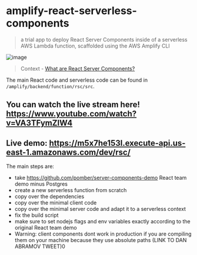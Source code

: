 # amplify-react-serverless-components

> a trial app to deploy React Server Components inside of a serverless AWS Lambda function, scaffolded using the AWS Amplify CLI


![image](https://user-images.githubusercontent.com/6764957/103055871-65502080-45d6-11eb-82ad-b91931cc02d7.png)

> Context - [What are React Server Components?](https://dev.to/swyx/an-annotated-guide-to-the-react-server-components-demo-2a83)

The main React code and serverless code can be found in `/amplify/backend/function/rsc/src`.

## You can watch the live stream here! https://www.youtube.com/watch?v=VA3TFymZlW4

## Live demo: https://m5x7he153l.execute-api.us-east-1.amazonaws.com/dev/rsc/

The main steps are:

- take https://github.com/pomber/server-components-demo React team demo minus Postgres
- create a new serverless function from scratch
- copy over the dependencies
- copy over the minimal client code
- copy over the minimal server code and  adapt it to a serverless context
- fix the build script
- make sure to set nodejs flags and env variables exactly according to the original React team demo
- Warning: client components dont work in production if you are compiling them on your machine because they use absolute paths (LINK TO DAN ABRAMOV TWEET)0



